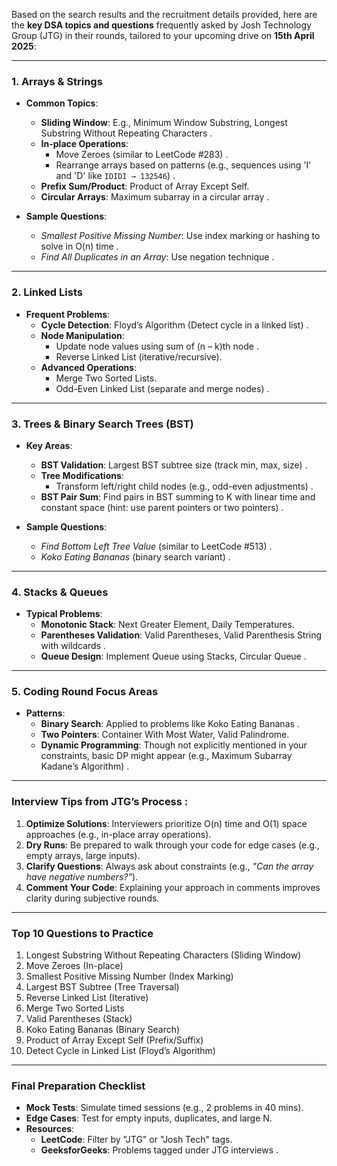 Based on the search results and the recruitment details provided, here are the **key DSA topics and questions** frequently asked by Josh Technology Group (JTG) in their rounds, tailored to your upcoming drive on **15th April 2025**:

---

### **1. Arrays & Strings**  
- **Common Topics**:  
  - **Sliding Window**: E.g., Minimum Window Substring, Longest Substring Without Repeating Characters .  
  - **In-place Operations**:  
    - Move Zeroes (similar to LeetCode #283) .  
    - Rearrange arrays based on patterns (e.g., sequences using 'I' and 'D' like `IDIDI → 132546`) .  
  - **Prefix Sum/Product**: Product of Array Except Self.  
  - **Circular Arrays**: Maximum subarray in a circular array .  

- **Sample Questions**:  
  - *Smallest Positive Missing Number*: Use index marking or hashing to solve in O(n) time .  
  - *Find All Duplicates in an Array*: Use negation technique .  

---

### **2. Linked Lists**  
- **Frequent Problems**:  
  - **Cycle Detection**: Floyd’s Algorithm (Detect cycle in a linked list) .  
  - **Node Manipulation**:  
    - Update node values using sum of (n – k)th node .  
    - Reverse Linked List (iterative/recursive).  
  - **Advanced Operations**:  
    - Merge Two Sorted Lists.  
    - Odd-Even Linked List (separate and merge nodes) .  

---

### **3. Trees & Binary Search Trees (BST)**  
- **Key Areas**:  
  - **BST Validation**: Largest BST subtree size (track min, max, size) .  
  - **Tree Modifications**:  
    - Transform left/right child nodes (e.g., odd-even adjustments) .  
  - **BST Pair Sum**: Find pairs in BST summing to K with linear time and constant space (hint: use parent pointers or two pointers) .  

- **Sample Questions**:  
  - *Find Bottom Left Tree Value* (similar to LeetCode #513) .  
  - *Koko Eating Bananas* (binary search variant) .  

---

### **4. Stacks & Queues**  
- **Typical Problems**:  
  - **Monotonic Stack**: Next Greater Element, Daily Temperatures.  
  - **Parentheses Validation**: Valid Parentheses, Valid Parenthesis String with wildcards .  
  - **Queue Design**: Implement Queue using Stacks, Circular Queue .  

---

### **5. Coding Round Focus Areas**  
- **Patterns**:  
  - **Binary Search**: Applied to problems like Koko Eating Bananas .  
  - **Two Pointers**: Container With Most Water, Valid Palindrome.  
  - **Dynamic Programming**: Though not explicitly mentioned in your constraints, basic DP might appear (e.g., Maximum Subarray Kadane’s Algorithm) .  

---

### **Interview Tips from JTG’s Process** :  
1. **Optimize Solutions**: Interviewers prioritize O(n) time and O(1) space approaches (e.g., in-place array operations).  
2. **Dry Runs**: Be prepared to walk through your code for edge cases (e.g., empty arrays, large inputs).  
3. **Clarify Questions**: Always ask about constraints (e.g., *"Can the array have negative numbers?"*).  
4. **Comment Your Code**: Explaining your approach in comments improves clarity during subjective rounds.  

---

### **Top 10 Questions to Practice**  
1. Longest Substring Without Repeating Characters (Sliding Window)  
2. Move Zeroes (In-place)  
3. Smallest Positive Missing Number (Index Marking)  
4. Largest BST Subtree (Tree Traversal)  
5. Reverse Linked List (Iterative)  
6. Merge Two Sorted Lists  
7. Valid Parentheses (Stack)  
8. Koko Eating Bananas (Binary Search)  
9. Product of Array Except Self (Prefix/Suffix)  
10. Detect Cycle in Linked List (Floyd’s Algorithm)  

---

### **Final Preparation Checklist**  
- **Mock Tests**: Simulate timed sessions (e.g., 2 problems in 40 mins).  
- **Edge Cases**: Test for empty inputs, duplicates, and large N.  
- **Resources**:  
  - **LeetCode**: Filter by "JTG" or "Josh Tech" tags.  
  - **GeeksforGeeks**: Problems tagged under JTG interviews .  

